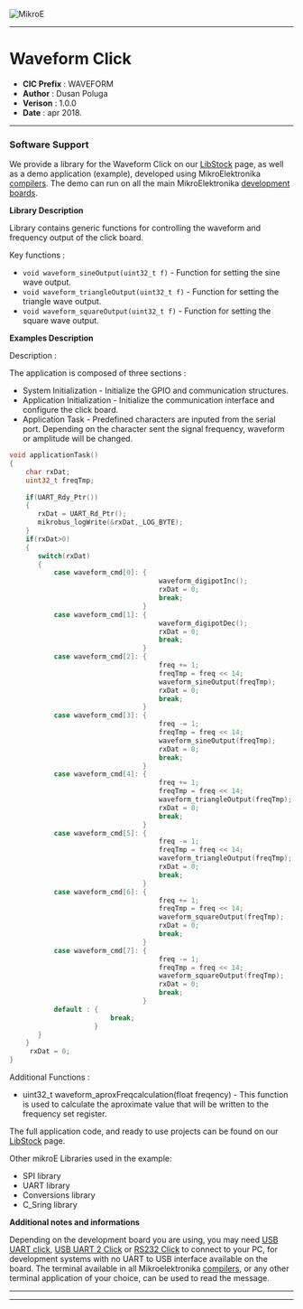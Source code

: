 ![MikroE](http://www.mikroe.com/img/designs/beta/logo_small.png)

---

# Waveform Click

- **CIC Prefix**  : WAVEFORM
- **Author**      : Dusan Poluga
- **Verison**     : 1.0.0
- **Date**        : apr 2018.

---


### Software Support

We provide a library for the Waveform Click on our [LibStock](https://libstock.mikroe.com/projects/view/2614/waveform-click) 
page, as well as a demo application (example), developed using MikroElektronika 
[compilers](http://shop.mikroe.com/compilers). The demo can run on all the main 
MikroElektronika [development boards](http://shop.mikroe.com/development-boards).

**Library Description**

Library contains generic functions for controlling the waveform and frequency
output of the click board.

Key functions :

- ```void waveform_sineOutput(uint32_t f)``` - Function for setting the sine wave output.
- ```void waveform_triangleOutput(uint32_t f)``` - Function for setting the triangle wave output.
- ```void waveform_squareOutput(uint32_t f)``` - Function for setting the square wave output.

**Examples Description**

Description :

The application is composed of three sections :

- System Initialization - Initialize the GPIO and communication structures.
- Application Initialization - Initialize the communication interface and
                               configure the click board.
- Application Task - Predefined characters are inputed from the serial port.
  Depending on the character sent the signal frequency, waveform or amplitude 
  will be changed.

```.c
void applicationTask()
{
    char rxDat;
    uint32_t freqTmp;
 
    if(UART_Rdy_Ptr())
    {
       rxDat = UART_Rd_Ptr();
       mikrobus_logWrite(&rxDat,_LOG_BYTE);
    }
    if(rxDat>0)
    {
       switch(rxDat)
       {
           case waveform_cmd[0]: {
                                     waveform_digipotInc();
                                     rxDat = 0;
                                     break;
                                 }
           case waveform_cmd[1]: {
                                     waveform_digipotDec();
                                     rxDat = 0;
                                     break;
                                 }
           case waveform_cmd[2]: {
                                     freq += 1;
                                     freqTmp = freq << 14;
                                     waveform_sineOutput(freqTmp);
                                     rxDat = 0;
                                     break;
                                 }
           case waveform_cmd[3]: {
                                     freq -= 1;
                                     freqTmp = freq << 14;
                                     waveform_sineOutput(freqTmp);
                                     rxDat = 0;
                                     break;
                                 }
           case waveform_cmd[4]: {
                                     freq += 1;
                                     freqTmp = freq << 14;
                                     waveform_triangleOutput(freqTmp);
                                     rxDat = 0;
                                     break;
                                 }
           case waveform_cmd[5]: {
                                     freq -= 1;
                                     freqTmp = freq << 14;
                                     waveform_triangleOutput(freqTmp);
                                     rxDat = 0;
                                     break;
                                 }
           case waveform_cmd[6]: {
                                     freq += 1;
                                     freqTmp = freq << 14;
                                     waveform_squareOutput(freqTmp);
                                     rxDat = 0;
                                     break;
                                 }
           case waveform_cmd[7]: {
                                     freq -= 1;
                                     freqTmp = freq << 14;
                                     waveform_squareOutput(freqTmp);
                                     rxDat = 0;
                                     break;
                                 }
           default : {
                         break;
                     }
       }
    }
     rxDat = 0;
}
```

Additional Functions :

- uint32_t waveform_aproxFreqcalculation(float freqency) - This function is used
  to calculate the aproximate value that will be written to the frequency set
  register.

The full application code, and ready to use projects can be found on our 
[LibStock](https://libstock.mikroe.com/projects/view/2614/waveform-click) page.

Other mikroE Libraries used in the example:

- SPI library
- UART library
- Conversions library
- C_Sring library

**Additional notes and informations**

Depending on the development board you are using, you may need 
[USB UART click](http://shop.mikroe.com/usb-uart-click), 
[USB UART 2 Click](http://shop.mikroe.com/usb-uart-2-click) or 
[RS232 Click](http://shop.mikroe.com/rs232-click) to connect to your PC, for 
development systems with no UART to USB interface available on the board. The 
terminal available in all Mikroelektronika 
[compilers](http://shop.mikroe.com/compilers), or any other terminal application 
of your choice, can be used to read the message.

---
---
